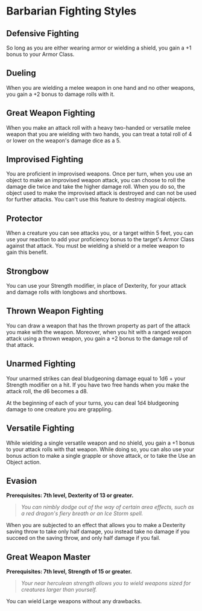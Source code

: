 # Barbarian Fighting Styles

<!-- FIXME: re-work to new templating. -->

## Defensive Fighting
So long as you are either wearing armor or wielding a shield, you gain a +1 bonus to your Armor Class.

## Dueling
When you are wielding a melee weapon in one hand and no other weapons, you gain a +2 bonus to damage rolls with it.

## Great Weapon Fighting
When you make an attack roll with a heavy two-handed or versatile melee weapon that you are wielding with two hands, you can treat a total roll of 4 or lower on the weapon's damage dice as a 5.

## Improvised Fighting
You are proficient in improvised weapons. Once per turn, when you use an object to make an improvised weapon attack, you can choose to roll the damage die twice and take the higher damage roll. When you do so, the object used to make the improvised attack is destroyed and can not be used for further attacks. You can't use this feature to destroy magical objects.

## Protector
When a creature you can see attacks you, or a target within 5 feet, you can use your reaction to add your proficiency bonus to the target's Armor Class against that attack. You must be wielding a shield or a melee weapon to gain this benefit.

## Strongbow
You can use your Strength modifier, in place of Dexterity, for your attack and damage rolls with longbows and shortbows.

## Thrown Weapon Fighting
You can draw a weapon that has the thrown property as part of the attack you make with the weapon. Moreover, when you hit with a ranged weapon attack using a thrown weapon, you gain a +2 bonus to the damage roll of that attack.

## Unarmed Fighting
Your unarmed strikes can deal bludgeoning damage equal to 1d6 + your Strength modifier on a hit. If you have two free hands when you make the attack roll, the d6 becomes a d8.

At the beginning of each of your turns, you can deal 1d4 bludgeoning damage to one creature you are grappling.

## Versatile Fighting
While wielding a single versatile weapon and no shield, you gain a +1 bonus to your attack rolls with that weapon. While doing so, you can also use your bonus action to make a single grapple or shove attack, or to take the Use an Object action.

## Evasion
**Prerequisites: 7th level, Dexterity of 13 or greater.**

> *You can nimbly dodge out of the way of certain area effects, such as a red dragon's fiery breath or an Ice Storm spell.*

When you are subjected to an effect that allows you to make a Dexterity saving throw to take only half damage, you instead take no damage if you succeed on the saving throw, and only half damage if you fail.

## Great Weapon Master
**Prerequisites: 7th level, Strength of 15 or greater.**

> *Your near herculean strength allows you to wield weapons sized for creatures larger than yourself.*

You can wield Large weapons without any drawbacks.
